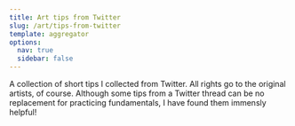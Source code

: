```yaml
---
title: Art tips from Twitter
slug: /art/tips-from-twitter
template: aggregator
options:
  nav: true
  sidebar: false
---
```


A collection of short tips I collected from Twitter. All rights go to the original artists, of course. Although some tips from a Twitter thread can be no replacement for practicing fundamentals, I have found them immensly helpful!